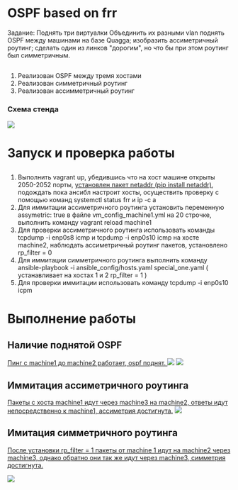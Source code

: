 # OSPF based on frr
Задание:
Поднять три виртуалки
Объединить их разными vlan
поднять OSPF между машинами на базе Quagga;
изобразить ассиметричный роутинг;
сделать один из линков "дорогим", но что бы при этом роутинг был симметричным.
##
1. Реализован OSPF между тремя хостами
2. Реализован симметричный роутинг
2. Реализован ассимметричный роутинг

### Схема стенда
![](https://github.com/Kerosin3/linux_hw/blob/main/ospf/pics/ospf.jpg)

# Запуск и проверка работы

##
1. Выполнить vagrant up, убедившись что на хост машине открыты 2050-2052 порты, <u>установлен пакет netaddr (pip install netaddr)</u>, подождать пока ансибл настроит хосты, осуществить проверку с помощью команд systemctl status frr и ip -c a
2. Для иммитации ассиметричного роутинга установить переменную assymetric: true в файле vm_config_machine1.yml на 20 строчке, выполнить команду vagrant reload machine1
3. Для проверки ассиметричного роутинга использовать команды tcpdump -i enp0s8 icmp и tcpdump -i enp0s10 icmp на хосте machine2, наблюдать ассиметричный роутинг пакетов, установлено rp_filter = 0
4. Для иммитации симметричного роутинга выполнить команду  ansible-playbook -i ansible_config/hosts.yaml special_one.yaml ( устанавливает на хостах 1 и 2 rp_filter = 1 )
5. Для проверки иммитации использовать команду tcpdump -i enp0s10 icpm

# Выполнение работы

## Наличие поднятой OSPF

<u>Пинг с machine1 до machine2 работает, ospf поднят. </u>
![](https://github.com/Kerosin3/linux_hw/blob/main/ospf/pics/ospf.png)
![](https://github.com/Kerosin3/linux_hw/blob/main/ospf/pics/main.png)

## Иммитация ассиметричного роутинга

<u>Пакеты с хоста machine1 идут через machine3 на machine2, ответы идут непосредственно к machine1, ассиметрия достигнута.</u>
![](https://github.com/Kerosin3/linux_hw/blob/main/ospf/pics/asym1.png)

## Имитация симметричного роутинга
<u>После установки rp_filter = 1 пакеты от machine 1 идут на machine2 через machine3, однако обратно они так же идут через machine3, симметрия достигнута.</u>

![](https://github.com/Kerosin3/linux_hw/blob/main/ospf/pics/symm.png)
